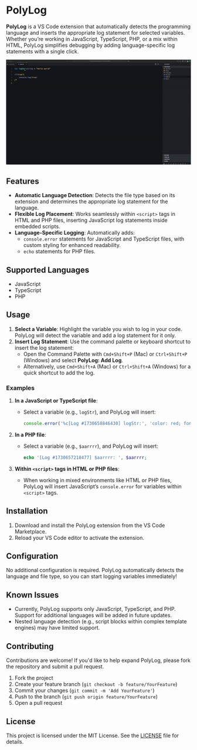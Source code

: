 # PolyLog

**PolyLog** is a VS Code extension that automatically detects the programming language and inserts the appropriate log statement for selected variables. Whether you’re working in JavaScript, TypeScript, PHP, or a mix within HTML, PolyLog simplifies debugging by adding language-specific log statements with a single click.

![PolyLog Demo](polylog/assets/ezgif-1-d4bf95055f.gif)

## Features

- **Automatic Language Detection**: Detects the file type based on its extension and determines the appropriate log statement for the language.
- **Flexible Log Placement**: Works seamlessly within `<script>` tags in HTML and PHP files, inserting JavaScript log statements inside embedded scripts.
- **Language-Specific Logging**: Automatically adds:
  - `console.error` statements for JavaScript and TypeScript files, with custom styling for enhanced readability.
  - `echo` statements for PHP files.

## Supported Languages

- JavaScript
- TypeScript
- PHP

## Usage

1. **Select a Variable**: Highlight the variable you wish to log in your code. PolyLog will detect the variable and add a log statement for it only.
2. **Insert Log Statement**: Use the command palette or keyboard shortcut to insert the log statement:
   - Open the Command Palette with `Cmd+Shift+P` (Mac) or `Ctrl+Shift+P` (Windows) and select **PolyLog: Add Log**.
   - Alternatively, use `Cmd+Shift+A` (Mac) or `Ctrl+Shift+A` (Windows) for a quick shortcut to add the log.

### Examples

1. **In a JavaScript or TypeScript file**:
   - Select a variable (e.g., `logStr`), and PolyLog will insert:
     ```javascript
     console.error('%c[Log #1730658846430] logStr:', 'color: red; font-weight: bold;', logStr);
     ```

2. **In a PHP file**:
   - Select a variable (e.g., `$aarrrr`), and PolyLog will insert:
     ```php
     echo '[Log #1730657218477] $aarrrr: ', $aarrrr;
     ```

3. **Within `<script>` tags in HTML or PHP files**:
   - When working in mixed environments like HTML or PHP files, PolyLog will insert JavaScript’s `console.error` for variables within `<script>` tags.

## Installation

1. Download and install the PolyLog extension from the VS Code Marketplace.
2. Reload your VS Code editor to activate the extension.

## Configuration

No additional configuration is required. PolyLog automatically detects the language and file type, so you can start logging variables immediately!

## Known Issues

- Currently, PolyLog supports only JavaScript, TypeScript, and PHP. Support for additional languages will be added in future updates.
- Nested language detection (e.g., script blocks within complex template engines) may have limited support.

## Contributing

Contributions are welcome! If you'd like to help expand PolyLog, please fork the repository and submit a pull request.

1. Fork the project
2. Create your feature branch (`git checkout -b feature/YourFeature`)
3. Commit your changes (`git commit -m 'Add YourFeature'`)
4. Push to the branch (`git push origin feature/YourFeature`)
5. Open a pull request

## License

This project is licensed under the MIT License. See the [LICENSE](LICENSE) file for details.
